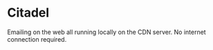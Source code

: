 # Citadel

Emailing on the web all running locally on the CDN server. No internet connection required.
